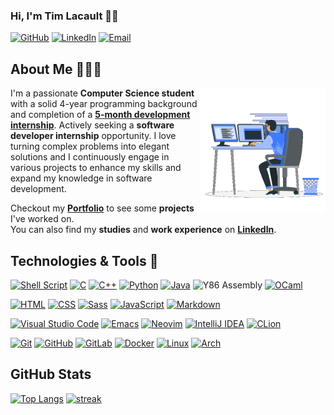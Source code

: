 ### Hi, I'm Tim Lacault 👋🏻

[![GitHub](https://img.shields.io/badge/GitHub-%23121011.svg?style=for-the-badge&logo=github&logoColor=ECEFF4&color=3B4252&labelColor=3B4252)](https://github.com/TLacault) [![LinkedIn](https://img.shields.io/badge/LinkedIn-%230077B5.svg?style=for-the-badge&logo=linkedin&logoColor=ECEFF4&color=3B4252&labelColor=3B4252)](https://www.linkedin.com/in/tim-lacault/?locale=en_US) [![Email](https://img.shields.io/badge/Email-%23D14836.svg?style=for-the-badge&logo=mail.ru&logoColor=ECEFF4&color=3B4252&labelColor=3B4252)](mailto:contact@timlacault.dev?)

## About Me 👨🏻‍💻
<picture> <img align="right" src="https://github.com/TLacault/TLacault/blob/main/img/working.gif?raw=true" width = 200px></picture>

I'm a passionate **Computer Science student** with a solid 4-year programming background and completion of a **[5-month development internship](https://github.com/TLacault/dev_internship)**. Actively seeking a **software developer internship** opportunity.
I love turning complex problems into elegant solutions and I continuously engage in various projects to enhance my skills and expand my knowledge in software development.

<!-- * **Object-Oriented Programming** [C++, Java, Python]<br>
class & object, inheritance, polymorphism, encapsulation, constructor & destructor, overload & override, acces modifiers, interface, abstract class
* **Data Structures** [C, Python, OCaml]<br>
array, linked list (single, double, circular), stack, queue, hash-map, trees (binary, planar, bst, avl, red-black, 1-2, ...), heap, set, map, graph (learning)
* **Algorithms** [C, OCaml]<br>
sort & search, tree traversals (depth, breadth), string match, compression (Huffman)
* **Shell Programming** [Bash]<br>
[DotFile Manager](https://github.com/TLacault/dotfile-manager), [CMake Tools](https://github.com/TLacault/make-tools)
* **Network Programming** [Python]<br>
TCP-IP ([multi-client IRC chat](https://github.com/TLacault/IRC-Cord)), MQTT (internship) -->

Checkout my **[Portfolio](https://timlacault.dev/)** to see some **projects** I've worked on.<br>
You can also find my **studies** and **work experience** on **[LinkedIn](https://www.linkedin.com/in/tim-lacault/?locale=en_US)**.

## Technologies & Tools 🔮

<!-- * **Programming Languages** -->

[![Shell Script](https://img.shields.io/badge/shell_script-%23121011.svg?style=for-the-badge&logo=gnu-bash&logoColor=ECEFF4&color=3B4252&labelColor=3B4252)](https://github.com/TLacault/dotfile-manager) [![C](https://img.shields.io/badge/c-%2300599C.svg?style=for-the-badge&logo=c&logoColor=ECEFF4&color=3B4252&labelColor=3B4252)](https://github.com/TLacault/c) [![C++](https://img.shields.io/badge/c++-%2300599C.svg?style=for-the-badge&logo=c%2B%2B&logoColor=ECEFF4&color=3B4252&labelColor=3B4252)](https://github.com/TLacault/cpp) [![Python](https://img.shields.io/badge/python-3670A0?style=for-the-badge&logo=python&logoColor=ECEFF4&color=3B4252&labelColor=3B4252)](https://github.com/TLacault/python) [![Java](https://img.shields.io/badge/Java-%23ED8B00.svg?style=for-the-badge&logo=java&logoColor=ECEFF4&color=3B4252&labelColor=3B4252)](https://www.java.com/) ![Y86 Assembly](https://img.shields.io/badge/Y86%20ASM-%23808080.svg?style=for-the-badge&color=3B4252&labelColor=3B4252) [![OCaml](https://img.shields.io/badge/OCaml-%23EC6813.svg?style=for-the-badge&color=3B4252&labelColor=3B4252)](https://ocaml.org/)

<!-- * **Web Technologies** -->

[![HTML](https://img.shields.io/badge/HTML-%23E34F26.svg?style=for-the-badge&logo=html5&logoColor=ECEFF4&color=3B4252&labelColor=3B4252)](https://developer.mozilla.org/en-US/docs/Web/HTML) [![CSS](https://img.shields.io/badge/CSS-%231572B6.svg?style=for-the-badge&logo=css3&logoColor=ECEFF4&color=3B4252&labelColor=3B4252)](https://developer.mozilla.org/en-US/docs/Web/CSS) [![Sass](https://img.shields.io/badge/Sass-%23CC6699.svg?style=for-the-badge&logo=sass&logoColor=ECEFF4&color=3B4252&labelColor=3B4252)](https://sass-lang.com/) [![JavaScript](https://img.shields.io/badge/JavaScript-%23F7DF1E.svg?style=for-the-badge&logo=javascript&logoColor=ECEFF4&color=3B4252&labelColor=3B4252)](https://developer.mozilla.org/en-US/docs/Web/JavaScript) [![Markdown](https://img.shields.io/badge/markdown-%23000000.svg?style=for-the-badge&logo=markdown&logoColor=ECEFF4&color=3B4252&labelColor=3B4252)](https://www.markdownguide.org/)

<!-- * **Developement Environements** -->

[![Visual Studio Code](https://img.shields.io/badge/Visual%20Studio%20Code-0078d7.svg?style=for-the-badge&logo=visual-studio-code&logoColor=ECEFF4&color=3B4252&labelColor=3B4252)](https://code.visualstudio.com/) [![Emacs](https://img.shields.io/badge/Emacs-%237F5AB6.svg?&style=for-the-badge&logo=gnu-emacs&logoColor=ECEFF4&color=3B4252&labelColor=3B4252)](https://www.gnu.org/software/emacs/) [![Neovim](https://img.shields.io/badge/NeoVim-%2357A143.svg?&style=for-the-badge&logo=neovim&logoColor=ECEFF4&color=3B4252&labelColor=3B4252)](https://neovim.io/) [![IntelliJ IDEA](https://img.shields.io/badge/IntelliJ_IDEA-%23000000.svg?style=for-the-badge&logo=intellij-idea&logoColor=ECEFF4&color=3B4252&labelColor=3B4252)](https://www.jetbrains.com/idea/) [![CLion](https://img.shields.io/badge/CLion-black?style=for-the-badge&logo=clion&logoColor=ECEFF4&color=3B4252&labelColor=3B4252)](https://www.jetbrains.com/fr-fr/clion/)

<!-- * **Version Control & Operating Systems** -->

[![Git](https://img.shields.io/badge/git-%23F05033.svg?style=for-the-badge&logo=git&logoColor=ECEFF4&color=3B4252&labelColor=3B4252)](https://git-scm.com/) [![GitHub](https://img.shields.io/badge/github-%23121011.svg?style=for-the-badge&logo=github&logoColor=ECEFF4&color=3B4252&labelColor=3B4252)](https://github.com/TLacault) [![GitLab](https://img.shields.io/badge/GitLab-%23181717.svg?style=for-the-badge&logo=gitlab&logoColor=ECEFF4&color=3B4252&labelColor=3B4252)](https://gitlab.com/) [![Docker](https://img.shields.io/badge/docker-%230db7ed.svg?style=for-the-badge&logo=docker&logoColor=ECEFF4&color=3B4252&labelColor=3B4252)](https://www.docker.com/) [![Linux](https://img.shields.io/badge/Linux-FCC624?style=for-the-badge&logo=linux&logoColor=ECEFF4&color=3B4252&labelColor=3B4252)](https://www.linux.org/) [![Arch](https://img.shields.io/badge/Arch%20Linux-1793D1?logo=arch-linux&logoColor=ECEFF4&style=for-the-badge&color=3B4252&labelColor=3B4252)](https://archlinux.org/)

## GitHub Stats
[![Top Langs](https://github-readme-stats.vercel.app/api/top-langs/?username=TLacault&theme=nord&show_icons=true&hide_border=false&layout=compact)](https://github.com/TLacault) [![streak](https://github-readme-streak-stats.herokuapp.com/?user=tlacault&theme=nord&hide_border=false)](https://github.com/TLacault)
